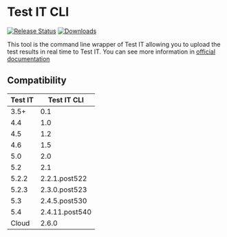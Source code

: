# Test IT CLI

[![Release
Status](https://img.shields.io/pypi/v/testit-cli?style=plastic)](https://pypi.python.org/pypi/testit-cli)
[![Downloads](https://img.shields.io/pypi/dm/testit-cli?style=plastic)](https://pypi.python.org/pypi/testit-cli)

This tool is the command line wrapper of Test IT allowing you to upload the test results in real time to Test IT.
You can see more information in [official documentation](https://docs.testit.software/user-guide/integrations/cli.html)

## Compatibility

| Test IT | Test IT CLI    |
|---------|----------------|
| 3.5+    | 0.1            |
| 4.4     | 1.0            |
| 4.5     | 1.2            |
| 4.6     | 1.5            |
| 5.0     | 2.0            |
| 5.2     | 2.1            |
| 5.2.2   | 2.2.1.post522  |
| 5.2.3   | 2.3.0.post523  |
| 5.3     | 2.4.5.post530  |
| 5.4     | 2.4.11.post540 |
| Cloud   | 2.6.0          |
